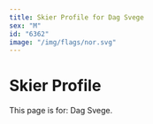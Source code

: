 ```yaml
---
title: Skier Profile for Dag Svege
sex: "M"
id: "6362"
image: "/img/flags/nor.svg" 
---
```


# Skier Profile

This page is for: Dag Svege.
    